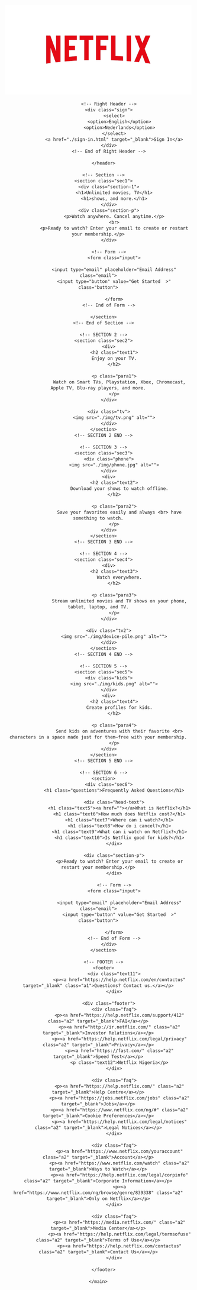 <!DOCTYPE html>
<html lang="en">
<head>
    <meta charset="UTF-8">
    <meta http-equiv="X-UA-Compatible" content="IE=edge">
    <meta name="viewport" content="width=device-width, initial-scale=1.0">
    <title>NETFLIX</title>
    <link rel="stylesheet" href="style.css">
</head>
<body>
    <main>
        <header>
            <!-- Netflix logo -->
            <div class="logo">
                <img src="./img/netflix logo.png" alt="myLogo">
            </div>
            <!-- ?End of Netflix logo -->

            <!-- Right Header -->
            <div class="sign">
                <select>
                    <option>English</option>
                    <option>Nederlands</option>
                </select>
                <a href="./sign-in.html" target="_blank">Sign In</a>
            </div>
            <!-- End of Right Header -->

        </header>

        <!-- Section -->
        <section class="sec1">
            <div class="section-1">
                <h1>Unlimited movies, TV</h1>
                <h1>shows, and more.</h1>
            </div>
            <div class="section-p">
                <p>Watch anywhere. Cancel anytime.</p>
                <br>
                <p>Ready to watch? Enter your email to create or restart your membership.</p>
            </div>

            <!-- Form -->
                <form class="input">

                <input type="email" placeholder="Email Address" class="email">
                <input type="button" value="Get Started  >" class="button">
                
                </form>
            <!-- End of Form -->
            
        </section>
        <!-- End of Section -->

        <!-- SECTION 2 -->
        <section class="sec2">
            <div>
                <h2 class="text1">
                Enjoy on your TV.
                </h2>

                <p class="para1">
                    Watch on Smart TVs, Playstation, Xbox, Chromecast, Apple TV, Blu-ray players, and more.
                </p>
            </div>

            <div class="tv">
                <img src="./img/tv.png" alt="">
            </div>
        </section>
        <!-- SECTION 2 END -->

        <!-- SECTION 3 -->
        <section class="sec3">
            <div class="phone">
                <img src="./img/phone.jpg" alt="">
            </div>
            <div>
                <h2 class="text2">
                    Download your shows to watch offline.
                </h2>
        
                <p class="para2">
                    Save your favorites easily and always <br> have something to watch.
                </p>
            </div>
        </section>
        <!-- SECTION 3 END -->

        <!-- SECTION 4 -->
        <section class="sec4">
            <div>
                <h2 class="text3">
                    Watch everywhere.
                </h2>
        
                <p class="para3">
                    Stream unlimited movies and TV shows on your phone, tablet, laptop, and TV.
                </p>
            </div>
        
            <div class="tv2">
                <img src="./img/device-pile.png" alt="">
            </div>
        </section>
        <!-- SECTION 4 END -->

        <!-- SECTION 5 -->
        <section class="sec5">
            <div class="kids">
                <img src="./img/kids.png" alt="">
            </div>
            <div>
                <h2 class="text4">
                    Create profiles for kids.
                </h2>
        
                <p class="para4">
                    Send kids on adventures with their favorite <br> characters in a space made just for them—free with your membership.
                </p>
            </div>
        </section>
        <!-- SECTION 5 END -->

        <!-- SECTION 6 -->
        <section>
            <div class="sec6">
                <h1 class="questions">Frequently Asked Questions</h1>
                
                <div class="head-text">
                    <h1 class="text5"><a href=""></a>What is Netflix?</h1>
                    <h1 class="text6">How much does Netflix cost?</h1>
                    <h1 class="text7">Where can i watch?</h1>
                    <h1 class="text8">How do i cancel?</h1>
                    <h1 class="text9">What can i watch on Netflix?</h1>
                    <h1 class="text10">Is Netflix good for kids?</h1>
                </div>

                <div class="section-p">
                    <p>Ready to watch? Enter your email to create or restart your membership.</p>
                </div>
                
                <!-- Form -->
                <form class="input">
                
                    <input type="email" placeholder="Email Address" class="email">
                    <input type="button" value="Get Started  >" class="button">
                
                </form>
                <!-- End of Form -->
            </div>
        </section>

        <!-- FOOTER -->
        <footer>
                <div class="text11">
                    <p><a href="https://help.netflix.com/en/contactus" target="_blank" class="a1">Questions? Contact us.</a></p>
                </div>

            <div class="footer">
                <div class="faq">
                    <p><a href="https://help.netflix.com/support/412" class="a2" target="_blank">FAQ</a></p>
                    <p><a href="http://ir.netflix.com/" class="a2" target="_blank">Investor Relations</a></p>
                    <p><a href="https://help.netflix.com/legal/privacy" class="a2" target="_blank">Privacy</a></p>
                    <p><a href="https://fast.com/" class="a2" target="_blank">Speed Test</a></p>
                    <p class="text12">Netflix Nigeria</p>
                </div>

                <div class="faq">
                    <p><a href="https://help.netflix.com/" class="a2" target="_blank">Help Centre</a></p>
                    <p><a href="https://jobs.netflix.com/jobs" class="a2" target="_blank">Jobs</a></p>
                    <p><a href="https://www.netflix.com/ng/#" class="a2" target="_blank">Cookie Preferences</a></p>
                    <p><a href="https://help.netflix.com/legal/notices" class="a2" target="_blank">Legal Notices</a></p>
                </div>

                <div class="faq">
                    <p><a href="https://www.netflix.com/youraccount" class="a2" target="_blank">Account</a></p>
                    <p><a href="https://www.netflix.com/watch" class="a2" target="_blank">Ways to Watch</a></p>
                    <p><a href="https://help.netflix.com/legal/corpinfo" class="a2" target="_blank">Corporate Information</a></p>
                    <p><a href="https://www.netflix.com/ng/browse/genre/839338" class="a2" target="_blank">Only on Netflix</a></p>
                </div>

                <div class="faq">
                    <p><a href="https://media.netflix.com/" class="a2" target="_blank">Media Center</a></p>
                    <p><a href="https://help.netflix.com/legal/termsofuse" class="a2" target="_blank">Terms of Use</a></p>
                    <p><a href="https://help.netflix.com/contactus" class="a2" target="_blank">Contact Us</a></p>
                </div>

        </footer>

    </main>
</body>
</html>
